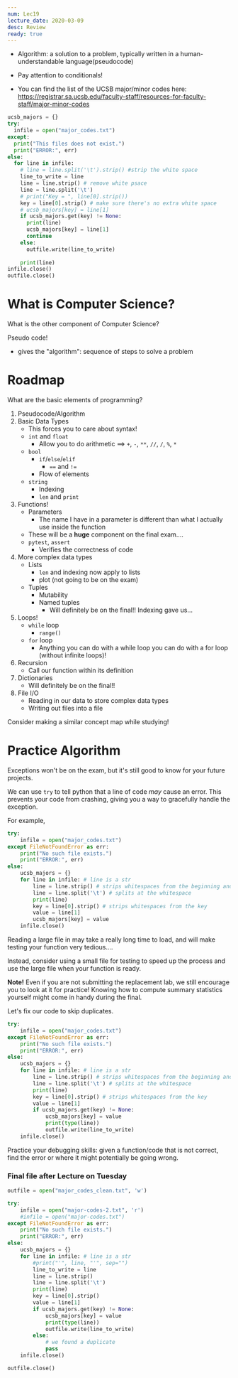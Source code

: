 ```yaml
---
num: Lec19
lecture_date: 2020-03-09
desc: Review
ready: true
---
```

* Algorithm: a solution to a problem, typically written in a human-understandable language(pseudocode)

* Pay attention to conditionals!

* You can find the list of the UCSB major/minor codes here: <https://registrar.sa.ucsb.edu/faculty-staff/resources-for-faculty-staff/major-minor-codes>

```python
ucsb_majors = {}
try:
  infile = open("major_codes.txt")
except:
  print("This files does not exist.")
  print("ERROR:", err)
else:
  for line in infile:
    # line = line.split('\t').strip() #strip the white space
    line_to_write = line
    line = line.strip() # remove white psace
    line = line.split('\t')
    # print("Key = ", line[0].strip())
    key = line[0].strip() # make sure there's no extra white space
    # ucsb_majors[key] = line[1]
    if ucsb_majors.get(key) != None:
      print(line)
      ucsb_majors[key] = line[1]
      continue
    else:
      outfile.write(line_to_write)
    
    print(line)
infile.close()
outfile.close()
```
# What is Computer Science?

What is the other component of Computer Science?

Pseudo code!
- gives the "algorithm": sequence of steps to solve a problem

# Roadmap

What are the basic elements of programming?
1. Pseudocode/Algorithm
2. Basic Data Types
    - This forces you to care about syntax!
    - `int` and `float`
        - Allow you to do arithmetic ==> `+`, `-`, `**`, `//`, `/`, `%`, `*`
    - `bool`
        - `if`/`else`/`elif`
            - `==` and `!=`
        - Flow of elements
    - `string`
        - Indexing
        - `len` and `print`
3. Functions!
    - Parameters
        - The name I have in a parameter is different than what I actually use inside the function
    - These will be a **huge** component on the final exam....
    - `pytest`, `assert`
        - Verifies the correctness of code
4. More complex data types
    - Lists
        - `len` and indexing now apply to lists
        - plot (not going to be on the exam)
    - Tuples
        - Mutability
        - Named tuples
            - Will definitely be on the final!!
Indexing gave us...
5. Loops!
    - `while` loop
        - `range()`
    - `for` loop
        - Anything you can do with a while loop you can do with a for loop (without infinite loops)!
6. Recursion
    - Call our function within its definition
7. Dictionaries
    - Will definitely be on the final!!
8. File I/O
    - Reading in our data to store complex data types
    - Writing out files into a file
    
Consider making a similar concept map while studying!

# Practice Algorithm

Exceptions won't be on the exam, but it's still good to know for your future projects.

We can use `try` to tell python that a line of code *may* cause an error. This prevents your code from crashing, giving you a way to gracefully handle the exception.

For example,
```python
try:
    infile = open("major_codes.txt")
except FileNotFoundError as err:
    print("No such file exists.")
    print("ERROR:", err) 
else:
    ucsb_majors = {}
    for line in infile: # line is a str
        line = line.strip() # strips whitespaces from the beginning and end of line
        line = line.split('\t') # splits at the whitespace
        print(line)
        key = line[0].strip() # strips whitespaces from the key
        value = line[1]
        ucsb_majors[key] = value
    infile.close()
```

Reading a large file in may take a really long time to load, and will make testing your function very tedious....

Instead, consider using a small file for testing to speed up the process and use the large file when your function is ready.

**Note!** Even if you are not submitting the replacement lab, we still encourage you to look at it for practice! Knowing how to compute summary statistics yourself might come in handy during the final.

Let's fix our code to skip duplicates.
```python
try:
    infile = open("major_codes.txt")
except FileNotFoundError as err:
    print("No such file exists.")
    print("ERROR:", err) 
else:
    ucsb_majors = {}
    for line in infile: # line is a str
        line = line.strip() # strips whitespaces from the beginning and end of line
        line = line.split('\t') # splits at the whitespace
        print(line)
        key = line[0].strip() # strips whitespaces from the key
        value = line[1]
        if ucsb_majors.get(key) != None:
            ucsb_majors[key] = value
            print(type(line))
            outfile.write(line_to_write)
    infile.close()
```


Practice your debugging skills: given a function/code that is not correct, find the error or where it might potentially be going wrong.



### Final file after Lecture on Tuesday

```python
outfile = open("major_codes_clean.txt", 'w')

try:
    infile = open("major-codes-2.txt", 'r')
    #infile = open("major-codes.txt")
except FileNotFoundError as err:
    print("No such file exists.")
    print("ERROR:", err)
else:
    ucsb_majors = {}
    for line in infile: # line is a str
        #print("'", line, "'", sep="")
        line_to_write = line
        line = line.strip()
        line = line.split('\t')
        print(line)
        key = line[0].strip()
        value = line[1]
        if ucsb_majors.get(key) != None:
            ucsb_majors[key] = value
            print(type(line))
            outfile.write(line_to_write)
        else:
            # we found a duplicate
            pass
    infile.close()

outfile.close()
```
